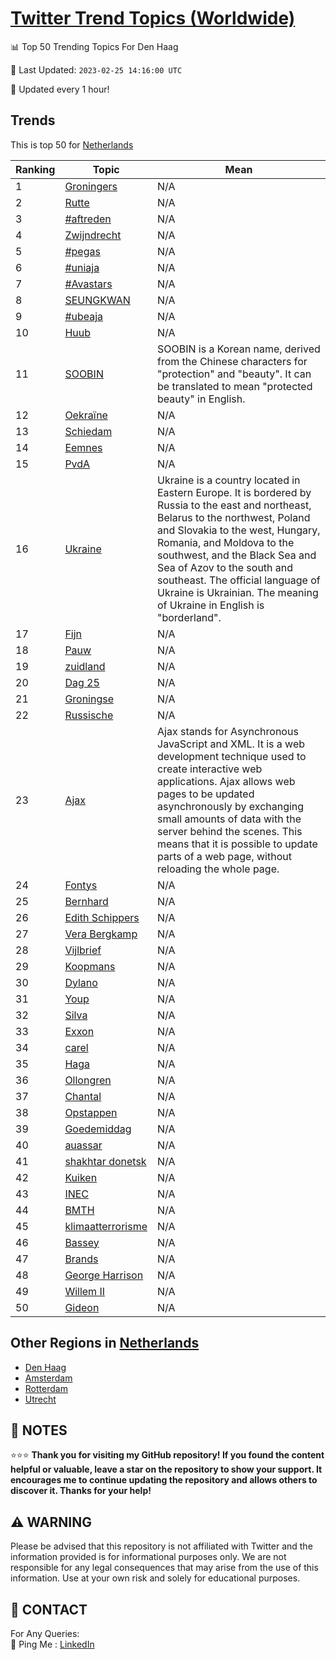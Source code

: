 [Twitter Trend Topics (Worldwide)](https://github.com/ErcinDedeoglu/Twitter-Trend-Topics)
==========


📊 Top 50 Trending Topics For Den Haag

📆 Last Updated: `2023-02-25 14:16:00 UTC`

🔧 Updated every 1 hour!


## Trends

This is top 50 for [Netherlands](</Netherlands>)

| Ranking | Topic | Mean |
| ------- | ------------ | ------------ |
| 1 | [Groningers](http://twitter.com/search?q=Groningers) | N/A |
| 2 | [Rutte](http://twitter.com/search?q=Rutte) | N/A |
| 3 | [#aftreden](http://twitter.com/search?q=%23aftreden) | N/A |
| 4 | [Zwijndrecht](http://twitter.com/search?q=Zwijndrecht) | N/A |
| 5 | [#pegas](http://twitter.com/search?q=%23pegas) | N/A |
| 6 | [#uniaja](http://twitter.com/search?q=%23uniaja) | N/A |
| 7 | [#Avastars](http://twitter.com/search?q=%23Avastars) | N/A |
| 8 | [SEUNGKWAN](http://twitter.com/search?q=SEUNGKWAN) | N/A |
| 9 | [#ubeaja](http://twitter.com/search?q=%23ubeaja) | N/A |
| 10 | [Huub](http://twitter.com/search?q=Huub) | N/A |
| 11 | [SOOBIN](http://twitter.com/search?q=SOOBIN) | SOOBIN is a Korean name, derived from the Chinese characters for "protection" and "beauty". It can be translated to mean "protected beauty" in English. |
| 12 | [Oekraïne](http://twitter.com/search?q=Oekra%c3%afne) | N/A |
| 13 | [Schiedam](http://twitter.com/search?q=Schiedam) | N/A |
| 14 | [Eemnes](http://twitter.com/search?q=Eemnes) | N/A |
| 15 | [PvdA](http://twitter.com/search?q=PvdA) | N/A |
| 16 | [Ukraine](http://twitter.com/search?q=Ukraine) | Ukraine is a country located in Eastern Europe. It is bordered by Russia to the east and northeast, Belarus to the northwest, Poland and Slovakia to the west, Hungary, Romania, and Moldova to the southwest, and the Black Sea and Sea of Azov to the south and southeast. The official language of Ukraine is Ukrainian. The meaning of Ukraine in English is "borderland". |
| 17 | [Fijn](http://twitter.com/search?q=Fijn) | N/A |
| 18 | [Pauw](http://twitter.com/search?q=Pauw) | N/A |
| 19 | [zuidland](http://twitter.com/search?q=zuidland) | N/A |
| 20 | [Dag 25](http://twitter.com/search?q=Dag+25) | N/A |
| 21 | [Groningse](http://twitter.com/search?q=Groningse) | N/A |
| 22 | [Russische](http://twitter.com/search?q=Russische) | N/A |
| 23 | [Ajax](http://twitter.com/search?q=Ajax) | Ajax stands for Asynchronous JavaScript and XML. It is a web development technique used to create interactive web applications. Ajax allows web pages to be updated asynchronously by exchanging small amounts of data with the server behind the scenes. This means that it is possible to update parts of a web page, without reloading the whole page. |
| 24 | [Fontys](http://twitter.com/search?q=Fontys) | N/A |
| 25 | [Bernhard](http://twitter.com/search?q=Bernhard) | N/A |
| 26 | [Edith Schippers](http://twitter.com/search?q=Edith+Schippers) | N/A |
| 27 | [Vera Bergkamp](http://twitter.com/search?q=Vera+Bergkamp) | N/A |
| 28 | [Vijlbrief](http://twitter.com/search?q=Vijlbrief) | N/A |
| 29 | [Koopmans](http://twitter.com/search?q=Koopmans) | N/A |
| 30 | [Dylano](http://twitter.com/search?q=Dylano) | N/A |
| 31 | [Youp](http://twitter.com/search?q=Youp) | N/A |
| 32 | [Silva](http://twitter.com/search?q=Silva) | N/A |
| 33 | [Exxon](http://twitter.com/search?q=Exxon) | N/A |
| 34 | [carel](http://twitter.com/search?q=carel) | N/A |
| 35 | [Haga](http://twitter.com/search?q=Haga) | N/A |
| 36 | [Ollongren](http://twitter.com/search?q=Ollongren) | N/A |
| 37 | [Chantal](http://twitter.com/search?q=Chantal) | N/A |
| 38 | [Opstappen](http://twitter.com/search?q=Opstappen) | N/A |
| 39 | [Goedemiddag](http://twitter.com/search?q=Goedemiddag) | N/A |
| 40 | [auassar](http://twitter.com/search?q=auassar) | N/A |
| 41 | [shakhtar donetsk](http://twitter.com/search?q=shakhtar+donetsk) | N/A |
| 42 | [Kuiken](http://twitter.com/search?q=Kuiken) | N/A |
| 43 | [INEC](http://twitter.com/search?q=INEC) | N/A |
| 44 | [BMTH](http://twitter.com/search?q=BMTH) | N/A |
| 45 | [klimaatterrorisme](http://twitter.com/search?q=klimaatterrorisme) | N/A |
| 46 | [Bassey](http://twitter.com/search?q=Bassey) | N/A |
| 47 | [Brands](http://twitter.com/search?q=Brands) | N/A |
| 48 | [George Harrison](http://twitter.com/search?q=George+Harrison) | N/A |
| 49 | [Willem II](http://twitter.com/search?q=Willem+II) | N/A |
| 50 | [Gideon](http://twitter.com/search?q=Gideon) | N/A |



## Other Regions in [Netherlands](</Netherlands>)

* [Den Haag](</Netherlands/Den Haag.md>)
* [Amsterdam](</Netherlands/Amsterdam.md>)
* [Rotterdam](</Netherlands/Rotterdam.md>)
* [Utrecht](</Netherlands/Utrecht.md>)



## 📝 NOTES

⭐⭐⭐ **Thank you for visiting my GitHub repository! If you found the content helpful or valuable, leave a star on the repository to show your support. It encourages me to continue updating the repository and allows others to discover it. Thanks for your help!**


## ⚠️ WARNING

Please be advised that this repository is not affiliated with Twitter and the information provided is for informational purposes only. We are not responsible for any legal consequences that may arise from the use of this information. Use at your own risk and solely for educational purposes.


## 📨 CONTACT

 For Any Queries:  
            🏓 Ping Me : [LinkedIn](https://www.linkedin.com/in/ercindedeoglu/)
